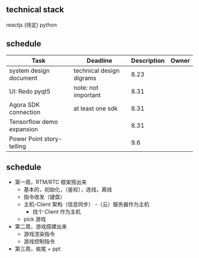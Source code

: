 ## technical stack
reactjs (待定)
python

## schedule

| Task | Deadline | Description | Owner 
|------|------|------|------|
| system design document | technical design digrams | 8.23| |
| UI: Redo pyqt5 | note: not important | 8.31 | | 
| Agora SDK connection | at least one sdk |8.31| |
| Tensorflow demo expansion | | 8.31| |
| Power Point story-telling | | 9.6 | |

## schedule
- 第一周，RTM/RTC 框架搭出来
  - 基本的，初始化，（鉴权），连线，离线
  - 指令收发（键盘）
  - 主机-Client 架构（信息同步）
    -（云）服务器作为主机
    - 找个 Client 作为主机
  - pick 游戏
- 第二周，游戏搭建出来
  - 游戏渲染指令
  - 游戏控制指令
- 第三周，收尾 + ppt
